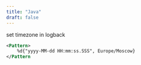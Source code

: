 ```yaml
---
title: "Java"
draft: false
---
```


set timezone in logback

```xml
<Pattern>
    %d{"yyyy-MM-dd HH:mm:ss.SSS", Europe/Moscow}
</Pattern
```
